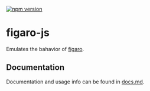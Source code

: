 [![npm version](https://badge.fury.io/js/figaro-js.svg)](https://badge.fury.io/js/figaro-js)

# figaro-js

Emulates the bahavior of [figaro](https://github.com/laserlemon/figaro).

## Documentation

Documentation and usage info can be found in [docs.md](docs.md).